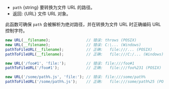 <!-- YAML
added: v10.12.0
-->

* `path` {string} 要转换为文件 URL 的路径。
* 返回: {URL} 文件 URL 对象。

此函数可确保 `path` 会被解析为绝对路径，并在转换为文件 URL 时正确编码 URL 控制字符。

```js
new URL(__filename);                // 错误: throws (POSIX)
new URL(__filename);                // 错误: C:\... (Windows)
pathToFileURL(__filename);          // 正确:   file:///... (POSIX)
pathToFileURL(__filename);          // 正确:   file:///C:/... (Windows)

new URL('/foo#1', 'file:');         // 错误: file:///foo#1
pathToFileURL('/foo#1');            // 正确:   file:///foo%231 (POSIX)

new URL('/some/path%.js', 'file:'); // 错误: file:///some/path%
pathToFileURL('/some/path%.js');    // 正确:   file:///some/path%25 (POSIX)
```

